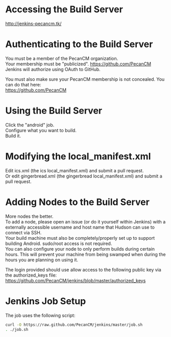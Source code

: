 # Accessing the Build Server
http://jenkins-pecancm.tk/

# Authenticating to the Build Server
You must be a member of the PecanCM organization.  
Your membership must be "publicized". https://github.com/PecanCM  
Jenkins will authorize using OAuth to GitHub.

You must also make sure your PecanCM membership is not concealed. You can do that here:  
https://github.com/PecanCM  

# Using the Build Server
Click the "android" job.  
Configure what you want to build.  
Build it.  

# Modifying the local_manifest.xml
Edit ics.xml (the ics local_manifest.xml) and submit a pull request.  
Or edit gingerbread.xml (the gingerbread local_manifest.xml) and submit a pull request.  

# Adding Nodes to the Build Server
More nodes the better.  
To add a node, please open an issue (or do it yourself within Jenkins) with a externally accessible username and host name that Hudson can use to connect via SSH.  
Your build machine must also be completely/properly set up to support building Android. sudo/root access is not required.  
You can also configure your node to only perform builds during certain hours. This will prevent your machine from being swamped when during the hours you are planning on using it.  

The login provided should use allow access to the following public key via the authorized_keys file:  
https://github.com/PecanCM/jenkins/blob/master/authorized_keys  

# Jenkins Job Setup
The job uses the following script:

```bash
curl -O https://raw.github.com/PecanCM/jenkins/master/job.sh
. ./job.sh
```
